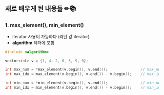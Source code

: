 ## 새로 배우게 된 내용들 ✏📚

### 1. max_element(), min_element()
- iterator 사용이 가능하다 (리턴 값 iterator)
- **algorithm** 헤더에 포함

```c++
#include <algorithm>
```

```c++
vector<int> v = {1, 4, 2, 6, 3, 9, 0};

int max_num = *max_element(v.begin(), v.end());               // max_num = 9
int max_idx = max_element(v.begin(), v.end()) - v.begin();    // max_idx = 5

int min_num = *min_element(v.begin(), v.end());               // min_num = 0;
int min_idx = min_element(v.begin(), v.end()) - v.begin();    // min_idx = 6
```
